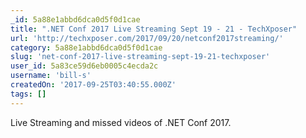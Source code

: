 ```yaml
---
_id: 5a88e1abbd6dca0d5f0d1cae
title: ".NET Conf 2017 Live Streaming Sept 19 - 21 - TechXposer"
url: 'http://techxposer.com/2017/09/20/netconf2017streaming/'
category: 5a88e1abbd6dca0d5f0d1cae
slug: 'net-conf-2017-live-streaming-sept-19-21-techxposer'
user_id: 5a83ce59d6eb0005c4ecda2c
username: 'bill-s'
createdOn: '2017-09-25T03:40:55.000Z'
tags: []
---
```


Live Streaming and missed videos of .NET Conf 2017.


